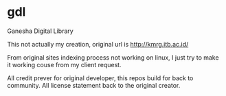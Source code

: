 gdl
===

Ganesha Digital Library

This not actually my creation, original url is http://kmrg.itb.ac.id/

From original sites indexing process not working on linux, I just try to make it working couse from my client request.

All credit prever for original developer, this repos build for back to community. All license statement back to the original creator.

